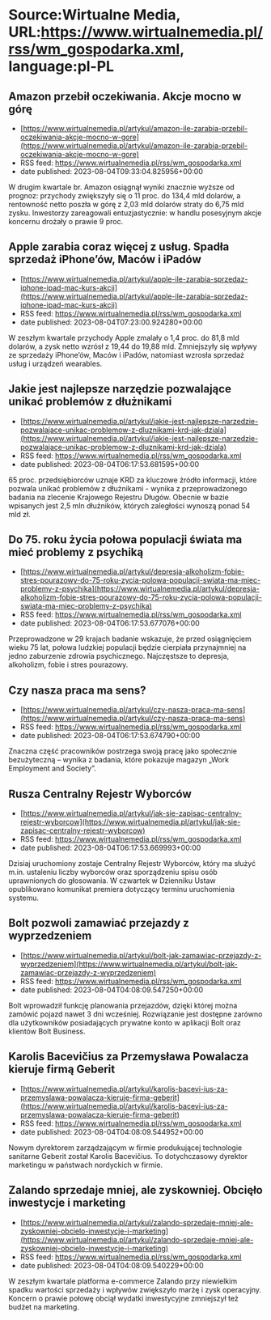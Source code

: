 # Source:Wirtualne Media, URL:https://www.wirtualnemedia.pl/rss/wm_gospodarka.xml, language:pl-PL

## Amazon przebił oczekiwania. Akcje mocno w górę
 - [https://www.wirtualnemedia.pl/artykul/amazon-ile-zarabia-przebil-oczekiwania-akcje-mocno-w-gore](https://www.wirtualnemedia.pl/artykul/amazon-ile-zarabia-przebil-oczekiwania-akcje-mocno-w-gore)
 - RSS feed: https://www.wirtualnemedia.pl/rss/wm_gospodarka.xml
 - date published: 2023-08-04T09:33:04.825956+00:00

W drugim kwartale br. Amazon osiągnął wyniki znacznie wyższe od prognoz: przychody zwiększyły się o 11 proc. do 134,4 mld dolarów, a rentowność netto poszła w górę z 2,03 mld dolarów straty do 6,75 mld zysku. Inwestorzy zareagowali entuzjastycznie: w handlu posesyjnym akcje koncernu drożały o prawie 9 proc.

## Apple zarabia coraz więcej z usług. Spadła sprzedaż iPhone’ów, Maców i iPadów
 - [https://www.wirtualnemedia.pl/artykul/apple-ile-zarabia-sprzedaz-iphone-ipad-mac-kurs-akcji](https://www.wirtualnemedia.pl/artykul/apple-ile-zarabia-sprzedaz-iphone-ipad-mac-kurs-akcji)
 - RSS feed: https://www.wirtualnemedia.pl/rss/wm_gospodarka.xml
 - date published: 2023-08-04T07:23:00.924280+00:00

W zeszłym kwartale przychody Apple zmalały o 1,4 proc. do 81,8 mld dolarów, a zysk netto wzrósł z 19,44 do 19,88 mld. Zmniejszyły się wpływy ze sprzedaży iPhone’ów, Maców i iPadów, natomiast wzrosła sprzedaż usług i urządzeń wearables.

## Jakie jest najlepsze narzędzie pozwalające unikać problemów z dłużnikami
 - [https://www.wirtualnemedia.pl/artykul/jakie-jest-najlepsze-narzedzie-pozwalajace-unikac-problemow-z-dluznikami-krd-jak-dziala](https://www.wirtualnemedia.pl/artykul/jakie-jest-najlepsze-narzedzie-pozwalajace-unikac-problemow-z-dluznikami-krd-jak-dziala)
 - RSS feed: https://www.wirtualnemedia.pl/rss/wm_gospodarka.xml
 - date published: 2023-08-04T06:17:53.681595+00:00

65 proc. przedsiębiorców uznaje KRD za kluczowe źródło informacji, które pozwala unikać problemów z dłużnikami - wynika z przeprowadzonego badania na zlecenie Krajowego Rejestru Długów. Obecnie w bazie wpisanych jest 2,5 mln dłużników, których zaległości wynoszą ponad 54 mld zł.

## Do 75. roku życia połowa populacji świata ma mieć problemy z psychiką
 - [https://www.wirtualnemedia.pl/artykul/depresja-alkoholizm-fobie-stres-pourazowy-do-75-roku-zycia-polowa-populacji-swiata-ma-miec-problemy-z-psychika](https://www.wirtualnemedia.pl/artykul/depresja-alkoholizm-fobie-stres-pourazowy-do-75-roku-zycia-polowa-populacji-swiata-ma-miec-problemy-z-psychika)
 - RSS feed: https://www.wirtualnemedia.pl/rss/wm_gospodarka.xml
 - date published: 2023-08-04T06:17:53.677076+00:00

Przeprowadzone w 29 krajach badanie wskazuje, że przed osiągnięciem wieku 75 lat, połowa ludzkiej populacji będzie cierpiała przynajmniej na jedno zaburzenie zdrowia psychicznego. Najczęstsze to depresja, alkoholizm, fobie i stres pourazowy.

## Czy nasza praca ma sens?
 - [https://www.wirtualnemedia.pl/artykul/czy-nasza-praca-ma-sens](https://www.wirtualnemedia.pl/artykul/czy-nasza-praca-ma-sens)
 - RSS feed: https://www.wirtualnemedia.pl/rss/wm_gospodarka.xml
 - date published: 2023-08-04T06:17:53.674790+00:00

Znaczna część pracowników postrzega swoją pracę jako społecznie bezużyteczną – wynika z badania, które pokazuje magazyn „Work Employment and Society”.

## Rusza Centralny Rejestr Wyborców
 - [https://www.wirtualnemedia.pl/artykul/jak-sie-zapisac-centralny-rejestr-wyborcow](https://www.wirtualnemedia.pl/artykul/jak-sie-zapisac-centralny-rejestr-wyborcow)
 - RSS feed: https://www.wirtualnemedia.pl/rss/wm_gospodarka.xml
 - date published: 2023-08-04T06:17:53.669993+00:00

Dzisiaj uruchomiony zostaje Centralny Rejestr Wyborców, który ma służyć m.in. ustaleniu liczby wyborców oraz sporządzeniu spisu osób uprawnionych do głosowania. W czwartek w Dzienniku Ustaw opublikowano komunikat premiera dotyczący terminu uruchomienia systemu.

## Bolt pozwoli zamawiać przejazdy z wyprzedzeniem
 - [https://www.wirtualnemedia.pl/artykul/bolt-jak-zamawiac-przejazdy-z-wyprzedzeniem](https://www.wirtualnemedia.pl/artykul/bolt-jak-zamawiac-przejazdy-z-wyprzedzeniem)
 - RSS feed: https://www.wirtualnemedia.pl/rss/wm_gospodarka.xml
 - date published: 2023-08-04T04:08:09.547250+00:00

Bolt wprowadził funkcję planowania przejazdów, dzięki której można zamówić pojazd nawet 3 dni wcześniej. Rozwiązanie jest dostępne zarówno dla użytkowników posiadających prywatne konto w aplikacji Bolt oraz klientów Bolt Business.

## Karolis Bacevičius za Przemysława Powalacza kieruje firmą Geberit
 - [https://www.wirtualnemedia.pl/artykul/karolis-bacevi-ius-za-przemyslawa-powalacza-kieruje-firma-geberit](https://www.wirtualnemedia.pl/artykul/karolis-bacevi-ius-za-przemyslawa-powalacza-kieruje-firma-geberit)
 - RSS feed: https://www.wirtualnemedia.pl/rss/wm_gospodarka.xml
 - date published: 2023-08-04T04:08:09.544952+00:00

Nowym dyrektorem zarządzającym w firmie produkującej technologie sanitarne Geberit został Karolis Bacevičius. To dotychczasowy dyrektor marketingu w państwach nordyckich w firmie.

## Zalando sprzedaje mniej, ale zyskowniej. Obcięło inwestycje i marketing
 - [https://www.wirtualnemedia.pl/artykul/zalando-sprzedaje-mniej-ale-zyskowniej-obcielo-inwestycje-i-marketing](https://www.wirtualnemedia.pl/artykul/zalando-sprzedaje-mniej-ale-zyskowniej-obcielo-inwestycje-i-marketing)
 - RSS feed: https://www.wirtualnemedia.pl/rss/wm_gospodarka.xml
 - date published: 2023-08-04T04:08:09.540229+00:00

W zeszłym kwartale platforma e-commerce Zalando przy niewielkim spadku wartości sprzedaży i wpływów zwiększyło marżę i zysk operacyjny. Koncern o prawie połowę obciął wydatki inwestycyjne zmniejszył też budżet na marketing.

